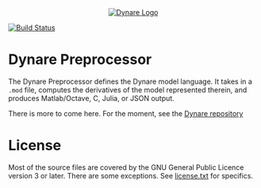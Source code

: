 <a name="logo"/>
<div align="center">
<a href="http://www.dynare.org/" target="_blank">
<img src="http://www.dynare.org/img/dynare.png" alt="Dynare Logo"></img>
</a>
</div>

[![Build Status](https://travis-ci.org/DynareTeam/dynare-preprocessor.svg?branch=master)](https://travis-ci.org/DynareTeam/dynare-preprocessor)

# Dynare Preprocessor

The Dynare Preprocessor defines the Dynare model language. It takes in a `.mod`
file, computes the derivatives of the model represented therein, and produces
Matlab/Octave, C, Julia, or JSON output.

There is more to come here. For the moment, see the [Dynare
repository](https://github.com/DynareTeam/dynare)

# License

Most of the source files are covered by the GNU General Public Licence version
3 or later. There are some exceptions. See [license.txt](license.txt) for specifics.
